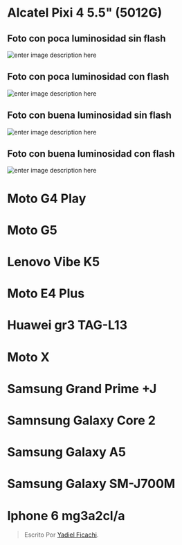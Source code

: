 # Alcatel Pixi 4 5.5" (5012G)
## Foto con poca luminosidad sin flash
![enter image description here](https://scontent.fpbc2-1.fna.fbcdn.net/v/t1.0-9/29243721_1557692844286675_2065481280526483456_n.jpg?oh=7061ce350d01d78e84331ea7c191d458&oe=5B401941)
## Foto con poca luminosidad con flash
![enter image description here](https://scontent.fpbc2-1.fna.fbcdn.net/v/t1.0-9/29249241_1557693757619917_110971131611054080_n.jpg?oh=e78d22cbb2b5fd90df603066a3a7b584&oe=5B41E0D8)
## Foto con buena luminosidad sin flash
![enter image description here](https://scontent.fpbc2-1.fna.fbcdn.net/v/t1.0-9/29313529_1557693900953236_4153752464979394560_n.jpg?oh=f88df090926d3d1b8838969074af3e97&oe=5B4A5427)
## Foto con buena luminosidad con flash
![enter image description here](https://scontent.fpbc2-1.fna.fbcdn.net/v/t1.0-9/29216730_1557693824286577_8764342485062254592_n.jpg?oh=af732cd260da428f830b3d91476c37e0&oe=5B2B84EF)
# Moto G4 Play

# Moto G5

# Lenovo Vibe K5

# Moto E4 Plus

# Huawei gr3 TAG-L13

# Moto X

# Samsung Grand Prime +J

# Samnsung Galaxy Core 2

# Samsung Galaxy A5

# Samsung Galaxy SM-J700M

# Iphone 6 mg3a2cl/a


> Escrito Por [Yadiel Ficachi](https://github.com/YadielFicachi/).
